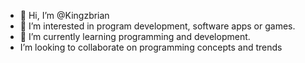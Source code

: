 - 👋 Hi, I’m @Kingzbrian
- 👀 I’m interested in program development, software apps or games.
- 🌱 I’m currently learning programming and development.
- I’m looking to collaborate on programming concepts and trends

<!---
Kingzbrian/Kingzbrian is a ✨ special ✨ repository because its `README.md` (this file) appears on your GitHub profile.
You can click the Preview link to take a look at your changes.
--->
